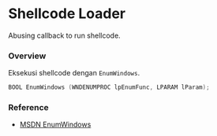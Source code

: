# Shellcode Loader

Abusing callback to run shellcode.

### Overview

Eksekusi shellcode dengan `EnumWindows`.

```c++
BOOL EnumWindows (WNDENUMPROC lpEnumFunc, LPARAM lParam);
```

### Reference 

- [MSDN EnumWindows](https://docs.microsoft.com/en-us/windows/win32/api/winuser/nf-winuser-enumwindows)